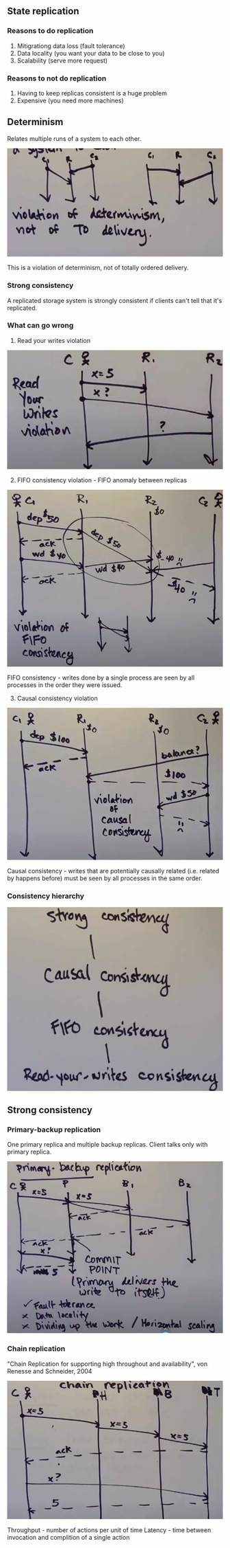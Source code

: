 ## State replication

### Reasons to do replication
1. Mitigrationg data loss (fault tolerance)
2. Data locality (you want your data to be close to you)
3. Scalability (serve more request)

### Reasons to not do replication
1. Having to keep replicas consistent is a huge problem
2. Expensive (you need more machines)

## Determinism

Relates multiple runs of a system to each other.

![alt_text](images/violation_of_determinism.png "image_tooltip")

This is a violation of determinism, not of totally ordered delivery.

### Strong consistency

A replicated storage system is strongly consistent if clients can't tell that it's replicated.

### What can go wrong

1. Read your writes violation

![alt_text](images/read_your_writes_violation.png "image_tooltip")

2. FIFO consistency violation - FIFO anomaly between replicas

![alt_text](images/fifo_violation.png "image_tooltip")

FIFO consistency - writes done by a single process are seen by all processes in the order they were issued.

3. Causal consistency violation

![alt_text](images/causal_consistency_violation.png "image_tooltip")

Causal consistency - writes that are potentially causally related (i.e. related by happens before) must be seen by all processes in the same order.


### Consistency hierarchy

![alt_text](images/consistency_hierarchy.png "image_tooltip")


## Strong consistency

### Primary-backup replication

One primary replica and multiple backup replicas. Client talks only with primary replica.

![alt_text](images/primary_backup_replication.png "image_tooltip")

### Chain replication

"Chain Replication for supporting high throughout and availability", von Renesse and Schneider, 2004

![alt_text](images/chain_replication.png "image_tooltip")

Throughput - number of actions per unit of time
Latency - time between invocation and complition of a single action